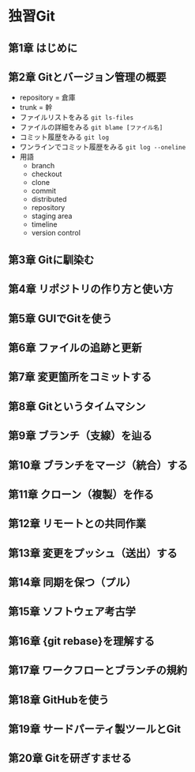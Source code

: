 # 独習Git

## 第1章 はじめに

## 第2章 Gitとバージョン管理の概要
  - repository = 倉庫
  - trunk = 幹
  - ファイルリストをみる `git ls-files`
  - ファイルの詳細をみる `git blame [ファイル名]`
  - コミット履歴をみる `git log`
  - ワンラインでコミット履歴をみる `git log --oneline`
  - 用語  
    - branch
    - checkout
    - clone
    - commit
    - distributed
    - repository
    - staging area
    - timeline
    - version control

  
## 第3章 Gitに馴染む
## 第4章 リポジトリの作り方と使い方
## 第5章 GUIでGitを使う
## 第6章 ファイルの追跡と更新
## 第7章 変更箇所をコミットする
## 第8章 Gitというタイムマシン
## 第9章 ブランチ（支線）を辿る
## 第10章 ブランチをマージ（統合）する
## 第11章 クローン（複製）を作る
## 第12章 リモートとの共同作業
## 第13章 変更をプッシュ（送出）する
## 第14章 同期を保つ（プル）
## 第15章 ソフトウェア考古学
## 第16章 {git rebase}を理解する
## 第17章 ワークフローとブランチの規約
## 第18章 GitHubを使う
## 第19章 サードパーティ製ツールとGit
## 第20章 Gitを研ぎすませる

